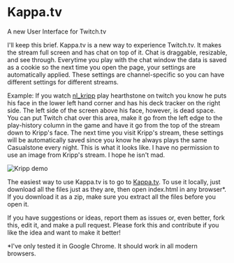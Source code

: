 # Kappa.tv
A new User Interface for Twitch.tv

I'll keep this brief. Kappa.tv is a new way to experience Twitch.tv. It makes the stream full screen and has chat on top of it. Chat is draggable, resizable, and see through. Everytime you play with the chat window the data is saved as a cookie so the next time you open the page, your settings are automatically applied. These settings are channel-specific so you can have different settings for different streams.

Example: If you watch <a href="twitch.tv/nl_kripp">nl_kripp</a> play hearthstone on twitch you know he puts his face in the lower left hand corner and has his deck tracker on the right side. The left side of the screen above his face, however, is dead space. You can put Twitch chat over this area, make it go from the left edge to the play-history column in the game and have it go from the top of the stream down to Kripp's face. The next time you visit Kripp's stream, these settings will be automatically saved since you know he always plays the same Casualstone every night. This is what it looks like. I have no permission to use an image from Kripp's stream. I hope he isn't mad.

![Kripp demo](https://github.com/ranneyd/kappa.tv/blob/master/kripp.png?raw=true)


The easiest way to use Kappa.tv is to go to <a href="http://kappa.tv">Kappa.tv</a>. To use it locally, just download all the files just as they are, then open index.html in any browser*. If you download it as a zip, make sure you extract all the files before you open it.

If you have suggestions or ideas, report them as issues or, even better, fork this, edit it, and make a pull request. Please fork this and contribute if you like the idea and want to make it better!

*I've only tested it in Google Chrome. It should work in all modern browsers.